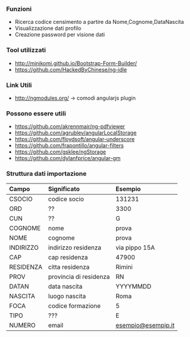 
### Funzioni

 * Ricerca codice censimento a partire da Nome,Cognome,DataNascita
 * Visualizzazione dati profilo 
 * Creazione password per visione dati 



### Tool utilizzati

 * http://minikomi.github.io/Bootstrap-Form-Builder/
 * https://github.com/HackedByChinese/ng-idle
 
### Link Utili 
 
 * http://ngmodules.org/ -> comodi angularjs plugin


### Possono essere utili 
 
 * https://github.com/akrennmair/ng-pdfviewer
 * https://github.com/agrublev/angularLocalStorage
 * https://github.com/floydsoft/angular-underscore
 * https://github.com/frapontillo/angular-filters
 * https://github.com/gsklee/ngStorage
 * https://github.com/dylanfprice/angular-gm
 


### Struttura dati importazione


| Campo | Significato | Esempio |
|:-----------|:------------|:-----|
|CSOCIO		|codice socio| 131231 |
|ORD		|??| 3300 |
|CUN		|??| G |
|COGNOME	|nome| prova | 
|NOME		|cognome| prova |
|INDIRIZZO	|indirizzo residenza| via pippo 15A | 
|CAP		|cap residenza| 47900 |
|RESIDENZA 	|citta residenza| Rimini |
|PROV 		|provincia di residenza| RN |
|DATAN		|data nascita | YYYYMMDD |
|NASCITA	|luogo nascita|Roma |
|FOCA		|codice formazione  | 5  |
|TIPO		|???|E |
|NUMERO		|email| esempio@esempip.it|